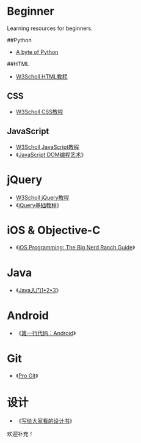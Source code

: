 Beginner
================

Learning resources for beginners.

##Python

* [A byte of Python](http://www.swaroopch.com/notes/python/)

##HTML

* [W3Scholl HTML教程](http://www.w3school.com.cn/html/index.asp)

## CSS

* [W3Scholl CSS教程](http://www.w3school.com.cn/css/index.asp)

## JavaScript

* [W3Scholl JavaScript教程](http://www.w3school.com.cn/js/index.asp)
* 《[JavaScript DOM编程艺术](http://book.douban.com/subject/6038371/)》

# jQuery

* [W3Scholl jQuery教程](http://www.w3school.com.cn/jquery/index.asp)
* 《[jQuery基础教程](http://book.douban.com/subject/25733582/)》

# iOS & Objective-C

* 《[iOS Programming: The Big Nerd Ranch Guide](http://www.amazon.com/dp/0321942051)》

# Java

* 《[Java入门1•2•3](http://book.douban.com/subject/4732242/)》

# Android

* 《[第一行代码：Android](http://book.douban.com/subject/25942191/)》

# Git

* 《[Pro Git](http://git-scm.com/book/en/v2)》

# 设计

* 《[写给大家看的设计书](http://book.douban.com/subject/3323633/)》

欢迎补充！
